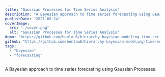 ```yaml
---
title: "Gaussian Processes for Time Series Analysis"
description: "A Bayesian approach to time series forecasting using Gaussian Processes"
publishDate: "2021-06-24"
coverImage:
  src: "./cover.png"
  alt: "Gaussian Processes for Time Series Analysis"
demo: "https://github.com/benlau6/hierarchy-bayesian-modeling-time-series-sensor/blob/main/gaussian_process.ipynb"
github: "https://github.com/benlau6/hierarchy-bayesian-modeling-time-series-sensor"
tags:
  - "bayesian"
  - "forecasting"
---
```


A Bayesian approach to time series forecasting using Gaussian Processes.
